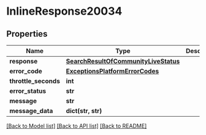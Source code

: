 # InlineResponse20034

## Properties
Name | Type | Description | Notes
------------ | ------------- | ------------- | -------------
**response** | [**SearchResultOfCommunityLiveStatus**](SearchResultOfCommunityLiveStatus.md) |  | [optional] 
**error_code** | [**ExceptionsPlatformErrorCodes**](ExceptionsPlatformErrorCodes.md) |  | [optional] 
**throttle_seconds** | **int** |  | [optional] 
**error_status** | **str** |  | [optional] 
**message** | **str** |  | [optional] 
**message_data** | **dict(str, str)** |  | [optional] 

[[Back to Model list]](../README.md#documentation-for-models) [[Back to API list]](../README.md#documentation-for-api-endpoints) [[Back to README]](../README.md)


